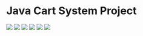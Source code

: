 # Java Cart System Project
![](https://github.com/kdhital14/JavaCartSystem-project/blob/main/images/1.jpg)
![](https://github.com/kdhital14/JavaCartSystem-project/blob/main/images/2.jpg)
![](https://github.com/kdhital14/JavaCartSystem-project/blob/main/images/3.jpg)
![](https://github.com/kdhital14/JavaCartSystem-project/blob/main/images/4.jpg)
![](https://github.com/kdhital14/JavaCartSystem-project/blob/main/images/5.jpg)
![](https://github.com/kdhital14/JavaCartSystem-project/blob/main/images/6.jpg)
